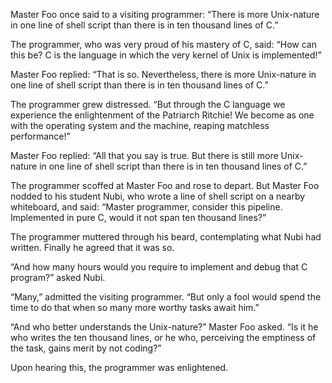 Master Foo once said to a visiting programmer: “There is more Unix-nature in
one line of shell script than there is in ten thousand lines of C.”

The programmer, who was very proud of his mastery of C, said: “How can this
be? C is the language in which the very kernel of Unix is implemented!”

Master Foo replied: “That is so. Nevertheless, there is more Unix-nature in
one line of shell script than there is in ten thousand lines of C.”

The programmer grew distressed. “But through the C language we experience the
enlightenment of the Patriarch Ritchie! We become as one with the operating
system and the machine, reaping matchless performance!”

Master Foo replied: “All that you say is true. But there is still more Unix-
nature in one line of shell script than there is in ten thousand lines of C.”

The programmer scoffed at Master Foo and rose to depart. But Master Foo nodded
to his student Nubi, who wrote a line of shell script on a nearby whiteboard,
and said: “Master programmer, consider this pipeline. Implemented in pure C,
would it not span ten thousand lines?”

The programmer muttered through his beard, contemplating what Nubi had
written. Finally he agreed that it was so.

“And how many hours would you require to implement and debug that C program?”
asked Nubi.

“Many,” admitted the visiting programmer. “But only a fool would spend the
time to do that when so many more worthy tasks await him.”

“And who better understands the Unix-nature?” Master Foo asked. “Is it he who
writes the ten thousand lines, or he who, perceiving the emptiness of the
task, gains merit by not coding?”

Upon hearing this, the programmer was enlightened.

